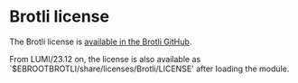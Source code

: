 # Brotli license

The Brotli license is [available in the Brotli GitHub](https://raw.githubusercontent.com/google/brotli/master/LICENSE).

From LUMI/23.12 on, the license is also available as
`$EBROOTBROTLI/share/licenses/Brotli/LICENSE' after loading the module.
